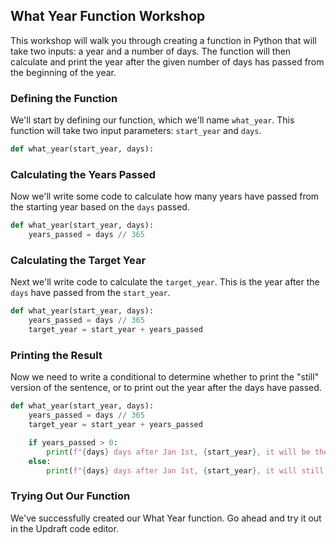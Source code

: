 ## What Year Function Workshop

This workshop will walk you through creating a function in Python that will take two inputs: a year and a number of days. The function will then calculate and print the year after the given number of days has passed from the beginning of the year.

### Defining the Function

We'll start by defining our function, which we'll name `what_year`. This function will take two input parameters: `start_year` and `days`.

```python
def what_year(start_year, days):

```

### Calculating the Years Passed

Now we'll write some code to calculate how many years have passed from the starting year based on the `days` passed.

```python
def what_year(start_year, days):
    years_passed = days // 365

```

### Calculating the Target Year

Next we'll write code to calculate the `target_year`. This is the year after the `days` have passed from the `start_year`.

```python
def what_year(start_year, days):
    years_passed = days // 365
    target_year = start_year + years_passed

```

### Printing the Result

Now we need to write a conditional to determine whether to print the "still" version of the sentence, or to print out the year after the days have passed.

```python
def what_year(start_year, days):
    years_passed = days // 365
    target_year = start_year + years_passed

    if years_passed > 0:
        print(f"{days} days after Jan 1st, {start_year}, it will be the year {target_year}")
    else:
        print(f"{days} days after Jan 1st, {start_year}, it will still be the year {target_year}")
```

### Trying Out Our Function

We've successfully created our What Year function. Go ahead and try it out in the Updraft code editor.
